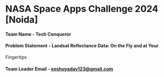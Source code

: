 # NASA Space Apps Challenge 2024 [Noida]

#### Team Name - Tech Conqueror
#### Problem Statement - Landsat Reflectance Data: On the Fly and at Your
Fingertips
#### Team Leader Email - eeshuyadav123@gmail.com



